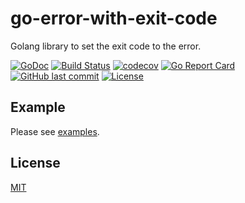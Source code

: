 # go-error-with-exit-code

Golang library to set the exit code to the error.

[![GoDoc](http://img.shields.io/badge/go-documentation-blue.svg?style=flat-square)](https://pkg.go.dev/github.com/suzuki-shunsuke/go-error-with-exit-code/ecerror)
[![Build Status](https://cloud.drone.io/api/badges/suzuki-shunsuke/go-error-with-exit-code/status.svg)](https://cloud.drone.io/suzuki-shunsuke/go-error-with-exit-code)
[![codecov](https://codecov.io/gh/suzuki-shunsuke/go-error-with-exit-code/branch/master/graph/badge.svg)](https://codecov.io/gh/suzuki-shunsuke/go-error-with-exit-code)
[![Go Report Card](https://goreportcard.com/badge/github.com/suzuki-shunsuke/go-error-with-exit-code)](https://goreportcard.com/report/github.com/suzuki-shunsuke/go-error-with-exit-code)
[![GitHub last commit](https://img.shields.io/github/last-commit/suzuki-shunsuke/go-error-with-exit-code.svg)](https://github.com/suzuki-shunsuke/go-error-with-exit-code)
[![License](http://img.shields.io/badge/license-mit-blue.svg?style=flat-square)](https://raw.githubusercontent.com/suzuki-shunsuke/go-error-with-exit-code/master/LICENSE)

## Example

Please see [examples](examples/example.go).

## License

[MIT](LICENSE)
